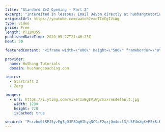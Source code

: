 ```yaml
---
title: "Standard ZvZ Opening - Part 2"
excerpt: "Interested in lessons? Email Devon directly at hushangtutorials@outlook.com ------------------------------------------------------------------------------------------------------- Want to support HuShang Tutorials directly? Patreon is a website where you can contribute a monthly donation that will help"
originalUrl: https://youtube.com/watch?v=eTIxEgIViWg
type: video
price: Free
length: PT12M35S
publishedDateTime: 2020-05-27T21:40:25Z
heat: 50

featuredContent: "<iframe width=\"800\" height=\"500\" frameborder=\"0\" src=\"https://www.youtube.com/embed/eTIxEgIViWg\" allow=\"accelerometer; autoplay; encrypted-media; gyroscope; picture-in-picture\" allowfullscreen></iframe>"

provider:
  name: HuShang Tutorials
  domain: hushangcoaching.com

topics:
  - StarCraft 2
  - Zerg

images:
  - url: https://i.ytimg.com/vi/eTIxEgIViWg/maxresdefault.jpg
    width: 1280
    height: 720
    isCached: true

secured: "Psrvbo0fSPJ5yzFg7gOJF8OqHIhyqNC9cF2qxjQm4ozl3/L5F4mXgX+PS+8iHbdg3f8/4IXqWUPROmIFzjPrH+gfLXJTj4NXj/s0RPkqVRUoUo9ejkyyWra0di24EEElPpTdOe8TNrfuIh1cUItygmxVwWlsUGywfz2teHu4pJ7XRJ4we2KxX+qrX48kiy6EvnRFRS4DYk7FQ2z3p3kYIBGXMDk36KyfyYdVtFaMt7Net5ZPo4Gww6BiLnhyj4bkgmjq4S7SQ6IXtUd7pkxlYnWXy3HxAt2EhiT5ElrWpOHdyLVn27BAN9FE0O+ucyzWGmX4kx227mO0Osyr8Qx+NEjOI5ga09J4376xL46KOokcPY7V2y+DyguHsrsopfuamTuKLtkZhKZGPUfGKE5GoNuBwdQAvOBohsbPwQGvVG8=;3WM1cYZEuG9N1jbLZMfwBA=="
---
```


